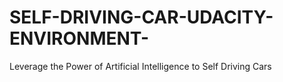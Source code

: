 # SELF-DRIVING-CAR-UDACITY-ENVIRONMENT-
Leverage the Power of Artificial Intelligence to Self Driving Cars
